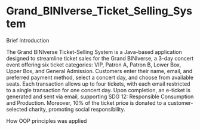 # Grand_BINIverse_Ticket_Selling_System

Brief Introduction

The Grand BINIverse Ticket-Selling System is a Java-based application designed to streamline ticket sales for the Grand BINIverse, a 3-day concert event offering six ticket categories: VIP, Patron A, Patron B, Lower Box, Upper Box, and General Admission. Customers enter their name, email, and preferred payment method, select a concert day, and choose from available seats. Each transaction allows up to four tickets, with each email restricted to a single transaction for one concert day. Upon completion, an e-ticket is generated and sent via email, supporting SDG 12: Responsible Consumption and Production. Moreover, 10% of the ticket price is donated to a customer-selected charity, promoting social responsibility.

How OOP principles was applied
